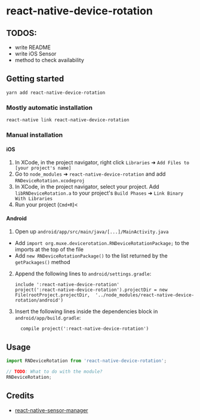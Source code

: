 
# react-native-device-rotation

## TODOS:

* write README
* write iOS Sensor
* method to check availability

## Getting started

`yarn add react-native-device-rotation`

### Mostly automatic installation

`react-native link react-native-device-rotation`

### Manual installation


#### iOS

1. In XCode, in the project navigator, right click `Libraries` ➜ `Add Files to [your project's name]`
2. Go to `node_modules` ➜ `react-native-device-rotation` and add `RNDeviceRotation.xcodeproj`
3. In XCode, in the project navigator, select your project. Add `libRNDeviceRotation.a` to your project's `Build Phases` ➜ `Link Binary With Libraries`
4. Run your project (`Cmd+R`)<

#### Android

1. Open up `android/app/src/main/java/[...]/MainActivity.java`
  - Add `import org.muxe.devicerotation.RNDeviceRotationPackage;` to the imports at the top of the file
  - Add `new RNDeviceRotationPackage()` to the list returned by the `getPackages()` method
2. Append the following lines to `android/settings.gradle`:
  	```
  	include ':react-native-device-rotation'
  	project(':react-native-device-rotation').projectDir = new File(rootProject.projectDir, 	'../node_modules/react-native-device-rotation/android')
  	```
3. Insert the following lines inside the dependencies block in `android/app/build.gradle`:
  	```
      compile project(':react-native-device-rotation')
  	```


## Usage
```javascript
import RNDeviceRotation from 'react-native-device-rotation';

// TODO: What to do with the module?
RNDeviceRotation;
```
  
## Credits
* [react-native-sensor-manager](https://github.com/kprimice/react-native-sensor-manager)